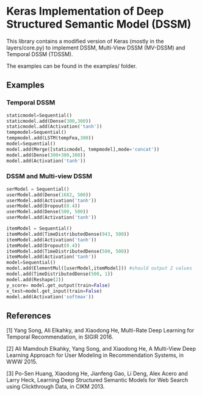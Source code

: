 # Keras Implementation of Deep Structured Semantic Model (DSSM)

This library contains a modified version of Keras (mostly in the layers/core.py) to implement DSSM, Multi-View DSSM (MV-DSSM) and Temporal DSSM (TDSSM).

The examples can be found in the examples/ folder.

## Examples

### Temporal DSSM
```python
staticmodel=Sequential()
staticmodel.add(Dense(300,300))
staticmodel.add(Activation('tanh'))
tempmodel=Sequential()
tempmodel.add(LSTM(tempFea,300))
model=Sequential()
model.add(Merge([staticmodel, tempmodel],mode='concat'))
model.add(Dense(300+300,300))
model.add(Activation('tanh')) 
```

### DSSM and Multi-view DSSM
```python
serModel = Sequential()
userModel.add(Dense(1682, 500))
userModel.add(Activation('tanh'))
userModel.add(Dropout(0.4))
userModel.add(Dense(500, 500))
userModel.add(Activation('tanh'))

itemModel = Sequential()
itemModel.add(TimeDistributedDense(943, 500))
itemModel.add(Activation('tanh'))
itemModel.add(Dropout(0.4))
itemModel.add(TimeDistributedDense(500, 500))
itemModel.add(Activation('tanh'))
model=Sequential()
model.add(ElementMul([userModel,itemModel])) #should output 2 values 
model.add(TimeDistributedDense(500, 1))
model.add(Reshape(2))
y_score= model.get_output(train=False)
x_test=model.get_input(train=False)
model.add(Activation('softmax'))
```

## References
[1] Yang Song, Ali Elkahky, and Xiaodong He, Multi-Rate Deep Learning for Temporal Recommendation, in SIGIR 2016.

[2] Ali Mamdouh Elkahky, Yang Song, and Xiaodong He, A Multi-View Deep Learning Approach for User Modeling in Recommendation Systems, in WWW 2015.

[3] Po-Sen Huang, Xiaodong He, Jianfeng Gao, Li Deng, Alex Acero and Larry Heck, Learning Deep Structured Semantic Models for Web Search using Clickthrough Data, in CIKM 2013.

